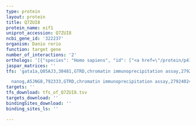 ```yaml
---
type: protein
layout: protein
title: Q7ZUI8
protein_name: eif1
uniprot_accession: Q7ZUI8
ncbi_gene_id: '322237'
organism: Danio rerio
function: target gene
number_of_interactions: '2'
orthologs: '[{"species": "Homo sapiens", "id": ["<a href=\"/protein/p41567\">P41567</a>", "<a href=\"/protein/o60739\">O60739</a>"]}, {"species": "Mus musculus", "id": ["<a href=\"/protein/p48024\">P48024</a>", "<a href=\"/protein/q9cxu9\">Q9CXU9</a>"]}, {"species": "Rattus norvegicus", "id": ["<a href=\"/protein/b0k008\">B0K008</a>", "<a href=\"/protein/b5dfn1\">B5DFN1</a>"]}, {"species": "Drosophila melanogaster", "id": ["<a href=\"/protein/q9vzs3\">Q9VZS3</a>"]}, {"species": "Caenorhabditis elegans", "id": ["<a href=\"/protein/q967f1\">Q967F1</a>"]}, {"species": "Saccharomyces cerevisiae", "id": ["<a href=\"/protein/p32911\">P32911</a>"]}]'
jaspar_matrices: ''
tfs: 'gata1a,Q05AJ3,30481,GTRD,chromatin immunoprecipitation assay,27924024%5Buid%5D,No

  nanog,A5JNG8,792333,GTRD,chromatin immunoprecipitation assay,27924024%5Buid%5D,No'
targets: ''
tfs_download: tfs_of_Q7ZUI8.tsv
targets_download: ''
bindingSites_download: ''
binding_sites_ls: ''

---
```

